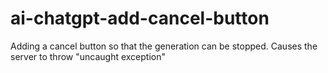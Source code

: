 # ai-chatgpt-add-cancel-button
Adding a cancel button so that the generation can be stopped. Causes the server to throw "uncaught exception"
